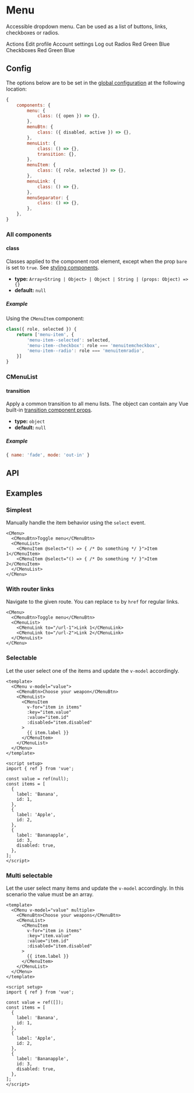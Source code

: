 # Menu

Accessible dropdown menu. Can be used as a list of buttons, links, checkboxes or radios.

<showcase-root>
    <div class="flex gap-4">
        <CMenu v-slot="{ open }">
            <CMenuBtn>
            <span>Actions</span>
            <CIcon
                id="caret"
                :scale="0.75"
                class="ml-3 transition-transform"
                :class="{ 'transform rotate-180': open }"
            />
            </CMenuBtn>
            <CMenuList>
            <CMenuItem>Edit profile</CMenuItem>
            <CMenuItem>Account settings</CMenuItem>
            <CMenuSeparator />
            <CMenuItem>Log out</CMenuItem>
            </CMenuList>
        </CMenu>
        <CMenu v-slot="{ open }">
            <CMenuBtn>
            <span>Radios</span>
            <CIcon
                id="caret"
                :scale="0.75"
                class="ml-3 transition-transform"
                :class="{ 'transform rotate-180': open }"
            />
            </CMenuBtn>
            <CMenuList>
            <CMenuItem value="r">Red</CMenuItem>
            <CMenuItem value="g">Green</CMenuItem>
            <CMenuItem value="b">Blue</CMenuItem>
            </CMenuList>
        </CMenu>
        <CMenu v-slot="{ open }" multiple>
            <CMenuBtn>
            <span>Checkboxes</span>
            <CIcon
                id="caret"
                :scale="0.75"
                class="ml-3 transition-transform"
                :class="{ 'transform rotate-180': open }"
            />
            </CMenuBtn>
            <CMenuList>
            <CMenuItem value="r">Red</CMenuItem>
            <CMenuItem value="g">Green</CMenuItem>
            <CMenuItem value="b">Blue</CMenuItem>
            </CMenuList>
        </CMenu>
    </div>
</showcase-root>

## Config

The options below are to be set in the [global configuration](/guide/config.html) at the following location:

```js
{
    components: {
        menu: {
            class: ({ open }) => {},
        },
        menuBtn: {
            class: ({ disabled, active }) => {},
        },
        menuList: {
            class: () => {},
            transition: {},
        },
        menuItem: {
            class: ({ role, selected }) => {},
        },
        menuLink: {
            class: () => {},
        },
        menuSeparator: {
            class: () => {},
        },
    },
}
```

### All components

#### class

Classes applied to the component root element, except when the prop `bare` is set to `true`. See [styling components](/guide/styling-components).

- **type:** `Array<String | Object> | Object | String | (props: Object) => {}`
- **default:** `null`

##### Example

Using the `CMenuItem` component:

```js
class({ role, selected }) {
    return ['menu-item', {
        'menu-item--selected': selected,
        'menu-item--checkbox': role === 'menuitemcheckbox',
        'menu-item--radio': role === 'menuitemradio',
    }]
}
```

### CMenuList

#### transition

Apply a common transition to all menu lists. The object can contain any Vue built-in [transition component props](https://v3.vuejs.org/api/built-in-components.html#transition).

- **type:** `object`
- **default:** `null`

##### Example

```js
{ name: 'fade', mode: 'out-in' }
```

## API

<Docgen :components="[
  'CMenu',
  'CMenuBtn',
  'CMenuList',
  'CMenuItem',
  'CMenuLink',
  'CMenuSeparator',
]" />

## Examples

### Simplest

Manually handle the item behavior using the `select` event.

```vue-html
<CMenu>
  <CMenuBtn>Toggle menu</CMenuBtn>
  <CMenuList>
    <CMenuItem @select="() => { /* Do something */ }">Item 1</CMenuItem>
    <CMenuItem @select="() => { /* Do something */ }">Item 2</CMenuItem>
  </CMenuList>
</CMenu>
```

### With router links

Navigate to the given route. You can replace `to` by `href` for regular links.

```vue-html
<CMenu>
  <CMenuBtn>Toggle menu</CMenuBtn>
  <CMenuList>
    <CMenuLink to="/url-1">Link 1</CMenuLink>
    <CMenuLink to="/url-2">Link 2</CMenuLink>
  </CMenuList>
</CMenu>
```

### Selectable

Let the user select one of the items and update the `v-model` accordingly.

```vue
<template>
  <CMenu v-model="value">
    <CMenuBtn>Choose your weapon</CMenuBtn>
    <CMenuList>
      <CMenuItem
        v-for="item in items"
        :key="item.value"
        :value="item.id"
        :disabled="item.disabled"
      >
        {{ item.label }}
      </CMenuItem>
    </CMenuList>
  </CMenu>
</template>

<script setup>
import { ref } from 'vue';

const value = ref(null);
const items = [
  {
    label: 'Banana',
    id: 1,
  },
  {
    label: 'Apple',
    id: 2,
  },
  {
    label: 'Bananapple',
    id: 3,
    disabled: true,
  },
];
</script>
```

### Multi selectable

Let the user select many items and update the `v-model` accordingly. In this scenario the value must be an array.

```vue
<template>
  <CMenu v-model="value" multiple>
    <CMenuBtn>Choose your weapons</CMenuBtn>
    <CMenuList>
      <CMenuItem
        v-for="item in items"
        :key="item.value"
        :value="item.id"
        :disabled="item.disabled"
      >
        {{ item.label }}
      </CMenuItem>
    </CMenuList>
  </CMenu>
</template>

<script setup>
import { ref } from 'vue';

const value = ref([]);
const items = [
  {
    label: 'Banana',
    id: 1,
  },
  {
    label: 'Apple',
    id: 2,
  },
  {
    label: 'Bananapple',
    id: 3,
    disabled: true,
  },
];
</script>
```
